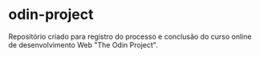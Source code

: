 # odin-project
Repositório criado para registro do processo e conclusão do curso online de desenvolvimento Web "The Odin Project".
